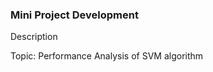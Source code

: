 <h3>Mini Project Development</h3>

<p>Description</p>

Topic: Performance Analysis of SVM algorithm
